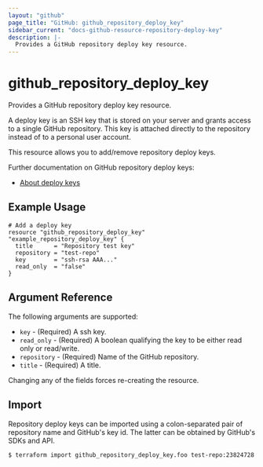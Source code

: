 ```yaml
---
layout: "github"
page_title: "GitHub: github_repository_deploy_key"
sidebar_current: "docs-github-resource-repository-deploy-key"
description: |-
  Provides a GitHub repository deploy key resource.
---
```


# github_repository_deploy_key

Provides a GitHub repository deploy key resource.

A deploy key is an SSH key that is stored on your server and grants
access to a single GitHub repository. This key is attached directly to the repository instead of to a personal user
account.

This resource allows you to add/remove repository deploy keys.

Further documentation on GitHub repository deploy keys:
- [About deploy keys](https://developer.github.com/guides/managing-deploy-keys/#deploy-keys)

## Example Usage

```hcl
# Add a deploy key
resource "github_repository_deploy_key" "example_repository_deploy_key" {
  title      = "Repository test key"
  repository = "test-repo"
  key        = "ssh-rsa AAA..."
  read_only  = "false"
}
```

## Argument Reference

The following arguments are supported:

* `key` - (Required) A ssh key.
* `read_only` - (Required) A boolean qualifying the key to be either read only or read/write.
* `repository` - (Required) Name of the GitHub repository.
* `title` - (Required) A title.

Changing any of the fields forces re-creating the resource.

## Import

Repository deploy keys can be imported using a colon-separated pair of repository name
and GitHub's key id. The latter can be obtained by GitHub's SDKs and API.

```
$ terraform import github_repository_deploy_key.foo test-repo:23824728
```
